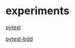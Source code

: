 # experiments
[pytest](./reports/pytest/index.html "Результат автотестирования python+Selenium+pytest")

[pytest-bdd](./reports/pytest-bdd/index.html "Результат автотестирования python+Selenium+pytest-bdd")
